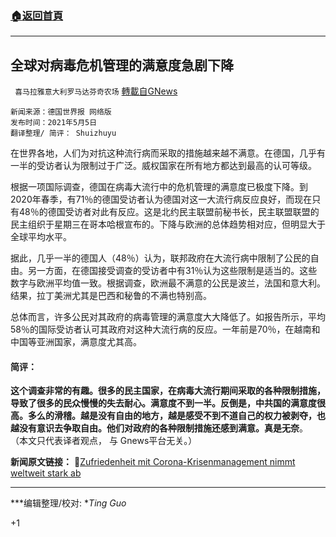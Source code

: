 ###  [:house:返回首頁](https://github.com/ourhimalayas/txt)
---

## 全球对病毒危机管理的满意度急剧下降
` 喜马拉雅意大利罗马达芬奇农场` [轉載自GNews](https://gnews.org/zh-hans/1177191/)

```
新闻来源：德国世界报 网络版  
发布时间：2021年5月5日
翻译整理/ 简评： Shuizhuyu
```








在世界各地，人们为对抗这种流行病而采取的措施越来越不满意。在德国，几乎有一半的受访者认为限制过于广泛。威权国家在所有地方都达到最高的认可等级。

根据一项国际调查，德国在病毒大流行中的危机管理的满意度已极度下降。到2020年春季，有71％的德国受访者认为德国对这一大流行病反应良好，而现在只有48％的德国受访者对此有反应。这是北约民主联盟前秘书长，民主联盟联盟的民主组织于星期三在哥本哈根宣布的。下降与欧洲的总体趋势相对应，但明显大于全球平均水平。

据此，几乎一半的德国人（48％）认为，联邦政府在大流行病中限制了公民的自由。另一方面，在德国接受调查的受访者中有31％认为这些限制是适当的。这些数字与欧洲平均值一致。根据调查，欧洲最不满意的公民是波兰，法国和意大利。结果，拉丁美洲尤其是巴西和秘鲁的不满也特别高。

总体而言，许多公民对其政府的病毒管理的满意度大大降低了。如报告所示，平均58％的国际受访者认可其政府对这种大流行病的反应。一年前是70％，在越南和中国等亚洲国家，满意度尤其高。

#### **简评：**

**这个调查非常的有趣。很多的民主国家，在病毒大流行期间采取的各种限制措施，导致了很多的民众慢慢的失去耐心。满意度不到一半。反倒是，中共国的满意度很高。多么的滑稽。越是没有自由的地方，越是感受不到不道自己的权力被剥夺，也越没有意识去争取自由。他们对政府的各种限制措施还感到满意。真是无奈**。
（本文只代表译者观点， 与 Gnews平台无关。）

**新闻原文链接：**
🔗[Zufriedenheit mit Corona-Krisenmanagement nimmt weltweit stark ab](https://www.welt.de/politik/deutschland/article230891539/Corona-Massnahmen-Wachsender-Unmut-bei-Corona-Bekaempfung.html)

* * *

***编辑整理/校对: **Ting Guo*

+1
